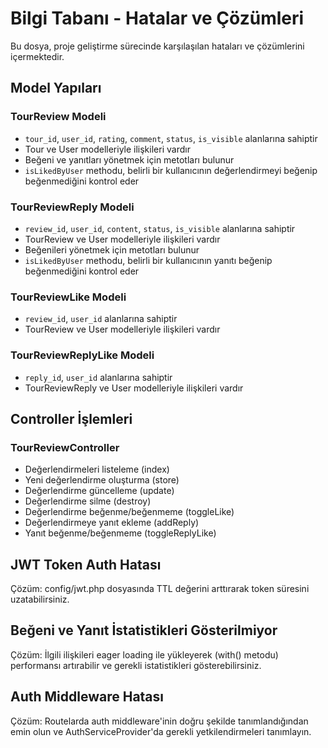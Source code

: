 # Bilgi Tabanı - Hatalar ve Çözümleri

Bu dosya, proje geliştirme sürecinde karşılaşılan hataları ve çözümlerini içermektedir.

## Model Yapıları

### TourReview Modeli
- `tour_id`, `user_id`, `rating`, `comment`, `status`, `is_visible` alanlarına sahiptir
- Tour ve User modelleriyle ilişkileri vardır
- Beğeni ve yanıtları yönetmek için metotları bulunur
- `isLikedByUser` methodu, belirli bir kullanıcının değerlendirmeyi beğenip beğenmediğini kontrol eder

### TourReviewReply Modeli
- `review_id`, `user_id`, `content`, `status`, `is_visible` alanlarına sahiptir
- TourReview ve User modelleriyle ilişkileri vardır
- Beğenileri yönetmek için metotları bulunur
- `isLikedByUser` methodu, belirli bir kullanıcının yanıtı beğenip beğenmediğini kontrol eder

### TourReviewLike Modeli
- `review_id`, `user_id` alanlarına sahiptir
- TourReview ve User modelleriyle ilişkileri vardır

### TourReviewReplyLike Modeli
- `reply_id`, `user_id` alanlarına sahiptir
- TourReviewReply ve User modelleriyle ilişkileri vardır

## Controller İşlemleri

### TourReviewController
- Değerlendirmeleri listeleme (index)
- Yeni değerlendirme oluşturma (store)
- Değerlendirme güncelleme (update)
- Değerlendirme silme (destroy)
- Değerlendirme beğenme/beğenmeme (toggleLike)
- Değerlendirmeye yanıt ekleme (addReply)
- Yanıt beğenme/beğenmeme (toggleReplyLike)

## JWT Token Auth Hatası
Çözüm: config/jwt.php dosyasında TTL değerini arttırarak token süresini uzatabilirsiniz.

## Beğeni ve Yanıt İstatistikleri Gösterilmiyor
Çözüm: İlgili ilişkileri eager loading ile yükleyerek (with() metodu) performansı artırabilir ve gerekli istatistikleri gösterebilirsiniz.

## Auth Middleware Hatası
Çözüm: Routelarda auth middleware'inin doğru şekilde tanımlandığından emin olun ve AuthServiceProvider'da gerekli yetkilendirmeleri tanımlayın. 